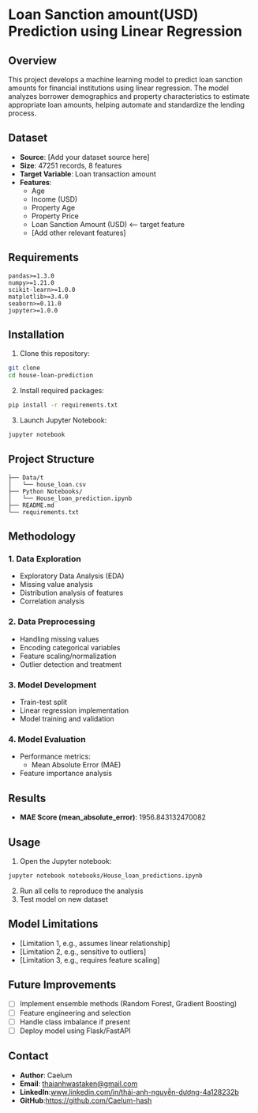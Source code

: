 # Loan Sanction amount(USD) Prediction using Linear Regression

## Overview
This project develops a machine learning model to predict loan sanction amounts for financial institutions using linear regression. The model analyzes borrower demographics and property characteristics to estimate appropriate loan amounts, helping automate and standardize the lending process.

## Dataset
- **Source**: [Add your dataset source here]
- **Size**: 47251 records, 8 features
- **Target Variable**: Loan transaction amount
- **Features**:
  - Age
  - Income (USD)
  - Property Age
  - Property Price
  - Loan Sanction Amount (USD) <-- target feature
  - [Add other relevant features]

## Requirements
```
pandas>=1.3.0
numpy>=1.21.0
scikit-learn>=1.0.0
matplotlib>=3.4.0
seaborn>=0.11.0
jupyter>=1.0.0
```

## Installation
1. Clone this repository:
```bash
git clone
cd house-loan-prediction
```

2. Install required packages:
```bash
pip install -r requirements.txt
```

3. Launch Jupyter Notebook:
```bash
jupyter notebook
```

## Project Structure
```
├── Data/t
│   └── house_loan.csv
├── Python Notebooks/
│   └── House_loan_prediction.ipynb
├── README.md
└── requirements.txt
```

## Methodology

### 1. Data Exploration
- Exploratory Data Analysis (EDA)
- Missing value analysis
- Distribution analysis of features
- Correlation analysis

### 2. Data Preprocessing
- Handling missing values
- Encoding categorical variables
- Feature scaling/normalization
- Outlier detection and treatment

### 3. Model Development
- Train-test split
- Linear regression implementation
- Model training and validation

### 4. Model Evaluation
- Performance metrics:
  - Mean Absolute Error (MAE)
- Feature importance analysis

## Results
- **MAE Score (mean_absolute_error)**: 1956.843132470082

## Usage
1. Open the Jupyter notebook:
```bash
jupyter notebook notebooks/House_loan_predictions.ipynb
```

2. Run all cells to reproduce the analysis
3. Test model on new dataset

## Model Limitations
- [Limitation 1, e.g., assumes linear relationship]
- [Limitation 2, e.g., sensitive to outliers]
- [Limitation 3, e.g., requires feature scaling]

## Future Improvements
- [ ] Implement ensemble methods (Random Forest, Gradient Boosting)
- [ ] Feature engineering and selection
- [ ] Handle class imbalance if present
- [ ] Deploy model using Flask/FastAPI

## Contact
- **Author**: Caelum
- **Email**: thaianhwastaken@gmail.com
- **LinkedIn**:www.linkedin.com/in/thái-anh-nguyễn-dương-4a128232b
- **GitHub**:https://github.com/Caelum-hash